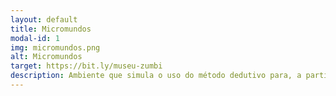 ```yaml
---
layout: default
title: Micromundos
modal-id: 1
img: micromundos.png
alt: Micromundos
target: https://bit.ly/museu-zumbi
description: Ambiente que simula o uso do método dedutivo para, a partir de evidências, deduzir uma nova informação. Neste ambiente/jogo, o usuário assume o papel de um médico que deve diagnosticar zumbis.
---
```

